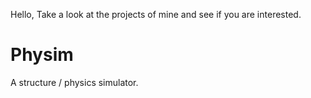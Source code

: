 Hello, Take a look at the projects of mine and see if you are interested.

# Physim

A structure / physics simulator.
